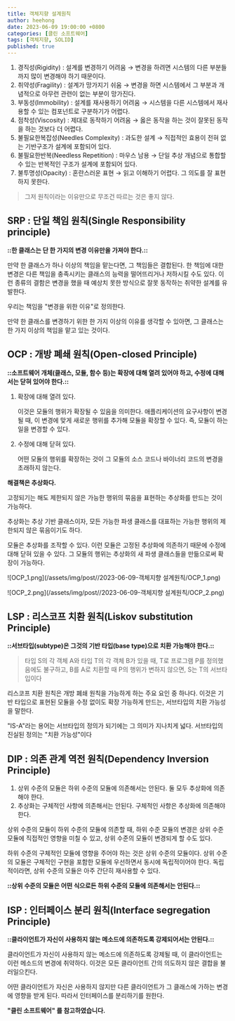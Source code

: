 ```yaml
---
title: 객체지향 설계원칙
author: heehong
date: 2023-06-09 19:00:00 +0800
categories: [클린 소프트웨어]
tags: [객체지향, SOLID]
published: true
---
```


1. 경직성(Rigidity) : 설계를 변경하기 어려움 → 변경을 하려면 시스템의 다른 부분들까지 많이 변경해야 하기 때문이다.
2. 취약성(Fragility) : 설계가 망가지기 쉬움 → 변경을 하면 시스템에서 그 부분과 개념적으로 아무런 관련이 없는 부분이 망가진다.
3. 부동성(Immobility) : 설계를 재사용하기 어려움 → 시스템을 다른 시스템에서 재사용할 수 있는 컴포넌트로 구분하기가 어렵다.
4. 점착성(Viscosity) : 제대로 동작하기 어려움 → 옳은 동작을 하는 것이 잘못된 동작을 하는 것보다 더 어렵다.
5. 불필요한복잡성(Needles Complexity) : 과도한 설계 → 직접적인 효용이 전혀 없는 기반구조가 설계에 포함되어 있다.
6. 불필요한반복(Needless Repetition) : 마우스 남용 → 단일 추상 개념으로 통합할 수 있는 반복적인 구조가 설계에 포함되어 있다.
7. 불투명성(Opacity) : 혼란스러운 표현 → 읽고 이해하기 어렵다. 그 의도를 잘 표현하지 못한다.

> 그저 원칙이라는 이유만으로 무조건 따르는 것은 좋지 않다.

## SRP : 단일 책임 원칙(Single Responsibility principle)

**::한 클래스는 단 한 가지의 변경 이유만을 가져야 한다.::**

만약 한 클래스가 하나 이상의 책임을 맡는다면, 그 책임들은 결합된다. 한 책임에 대한 변경은 다른 책임을 충족시키는 클래스의 능력을 떨어뜨리거나 저하시킬 수도 있다. 이런 종류의 결함은 변경을 했을 때 예상치 못한 방식으로 잘못 동작하는 취약한 설계를 유발한다.

우리는 책임을 "변경을 위한 이유"로 정의한다.

만약 한 클래스를 변경하기 위한 한 가지 이상의 이유를 생각할 수 있아면, 그 클래스는 한 가지 이상의 책임을 맡고 있는 것이다.

## OCP : 개방 폐쇄 원칙(Open-closed Principle)

**::소프트웨어 개체(클래스, 모듈, 함수 등)는 확장에 대해 열려 있어야 하고, 수정에 대해서는 닫혀 있어야 한다.::**

1. 확장에 대해 열려 있다.

   이것은 모듈의 행위가 확장될 수 있음을 의미한다. 애플리케이션의 요구사항이 변경될 때, 이 변경에 맞게 새로운 행위를 추가해 모듈을 확장할 수 있다. 즉, 모듈이 하는 일을 변경할 수 있다.

1. 수정에 대해 닫혀 있다.

   어떤 모듈의 행위를 확장하는 것이 그 모듈의 소스 코드나 바이너리 코드의 변경을 초래하지 않는다.

**해결책은 추상화다.**

고정되기는 해도 제한되지 않은 가능한 행위의 묶음을 표현하는 추상화를 만드는 것이 가능하다.

추상화는 추상 기반 클래스이자, 모든 가능한 파생 클래스를 대표하는 가능한 행위의 제한되지 않은 묶음이기도 하다.

모듈은 추상화를 조작할 수 있다. 이런 모듈은 고정된 추상화에 의존하기 때문에 수정에 대해 닫혀 있을 수 있다. 그 모듈의 행위는 추상화의 새 파생 클래스들을 만듦으로써 확장이 가능하다.

![OCP_1.png](/assets/img/post//2023-06-09-객체지향 설계원칙/OCP_1.png)

![OCP_2.png](/assets/img/post//2023-06-09-객체지향 설계원칙/OCP_2.png)

## LSP : 리스코프 치환 원칙(Liskov substitution Principle)

**::서브타입(subtype)은 그것의 기반 타입(base type)으로 치환 가능해야 한다.::**

> 타입 S의 각 객체 A와 타입 T의 각 객체 B가 있을 때, T로 프로그램 P를 정의했음에도 불구하고, B를 A로 치환할 때 P의 행위가 변하지 않으면, S는 T의 서브타입이다

리스코프 치환 원칙은 개방 폐쇄 원칙을 가능하게 하는 주요 요인 중 하나다. 이것은 기반 타입으로 표현된 모듈을 수정 없이도 확장 가능하게 만드는, 서브타입의 치환 가능성을 말한다.

"IS-A"라는 용어는 서브타입의 정의가 되기에는 그 의미가 지나치게 넓다. 서브타입의 진실된 정의는 "치환 가능성"이다

## DIP : 의존 관계 역전 원칙(Dependency Inversion Principle)

1. 상위 수준의 모듈은 하위 수준의 모듈에 의존해서는 안된다. 둘 모두 추상화에 의존해야 한다.
2. 추상화는 구체적인 사항에 의존해서는 안된다. 구체적인 사항은 추상화에 의존해야 한다.

상위 수준의 모듈이 하위 수준의 모듈에 의존할 때, 하위 수준 모듈의 변경은 상위 수준 모듈에 직접적인 영향을 미칠 수 있고, 상위 수준의 모듈이 변경되게 할 수도 있다.

하위 수준의 구체적인 모듈에 영향을 주어야 하는 것은 상위 수준의 모듈이다. 상위 수준의 모듈은 구체적인 구현을 포함한 모듈에 우선하면서 동시에 독립적이어야 한다. 독립적이라면, 상위 수준의 모듈은 아주 간단히 재사용할 수 있다.

**::상위 수준의 모듈은 어떤 식으로든 하위 수준의 모듈에 의존해서는 안된다.::**

## ISP : 인터페이스 분리 원칙(Interface segregation Principle)

**::클라이언트가 자신이 사용하지 않는 메소드에 의존하도록 강제되어서는 안된다.::**

클라이언트가 자신이 사용하지 않는 메소드에 의존하도록 강제될 때, 이 클라이언트는 이런 메소드의 변경에 취약하다. 이것은 모든 클라이언트 간의 의도하지 않은 결합을 불러일으킨다.

어떤 클라이언트가 자신은 사용하지 않지만 다른 클라이언트가 그 클래스에 가하는 변경에 영향을 받게 된다. 따라서 인터페이스를 분리하기를 원한다.



**"클린 소프트웨어" 를 참고하였습니다.**

